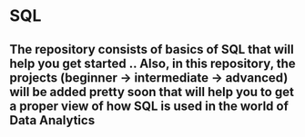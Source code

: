 # SQL

## The repository consists of basics of SQL that will help you get started .. Also, in this repository, the projects (beginner -> intermediate -> advanced) will be added pretty soon that will help you to get a proper view of how SQL is used in the world of Data Analytics
